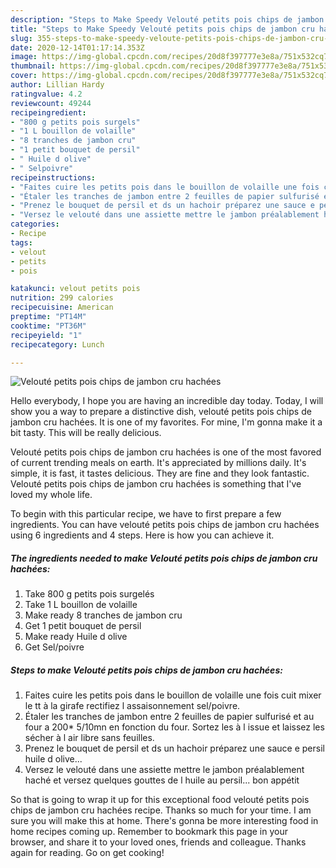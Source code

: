 ```yaml
---
description: "Steps to Make Speedy Velouté petits pois chips de jambon cru hachées"
title: "Steps to Make Speedy Velouté petits pois chips de jambon cru hachées"
slug: 355-steps-to-make-speedy-veloute-petits-pois-chips-de-jambon-cru-hachees
date: 2020-12-14T01:17:14.353Z
image: https://img-global.cpcdn.com/recipes/20d8f397777e3e8a/751x532cq70/veloute-petits-pois-chips-de-jambon-cru-hachees-photo-principale-de-la-recette.jpg
thumbnail: https://img-global.cpcdn.com/recipes/20d8f397777e3e8a/751x532cq70/veloute-petits-pois-chips-de-jambon-cru-hachees-photo-principale-de-la-recette.jpg
cover: https://img-global.cpcdn.com/recipes/20d8f397777e3e8a/751x532cq70/veloute-petits-pois-chips-de-jambon-cru-hachees-photo-principale-de-la-recette.jpg
author: Lillian Hardy
ratingvalue: 4.2
reviewcount: 49244
recipeingredient:
- "800 g petits pois surgels"
- "1 L bouillon de volaille"
- "8 tranches de jambon cru"
- "1 petit bouquet de persil"
- " Huile d olive"
- " Selpoivre"
recipeinstructions:
- "Faites cuire les petits pois dans le bouillon de volaille une fois cuit mixer le tt à la girafe rectifiez l assaisonnement sel/poivre."
- "Étaler les tranches de jambon entre 2 feuilles de papier sulfurisé et au four a 200* 5/10mn en fonction du four. Sortez les à l issue et laissez les sécher à l air libre sans feuilles."
- "Prenez le bouquet de persil et ds un hachoir préparez une sauce e persil huile d olive..."
- "Versez le velouté dans une assiette mettre le jambon préalablement haché et versez quelques gouttes de l huile au persil... bon appétit"
categories:
- Recipe
tags:
- velout
- petits
- pois

katakunci: velout petits pois 
nutrition: 299 calories
recipecuisine: American
preptime: "PT14M"
cooktime: "PT36M"
recipeyield: "1"
recipecategory: Lunch

---
```



![Velouté petits pois chips de jambon cru hachées](https://img-global.cpcdn.com/recipes/20d8f397777e3e8a/751x532cq70/veloute-petits-pois-chips-de-jambon-cru-hachees-photo-principale-de-la-recette.jpg)

Hello everybody, I hope you are having an incredible day today. Today, I will show you a way to prepare a distinctive dish, velouté petits pois chips de jambon cru hachées. It is one of my favorites. For mine, I'm gonna make it a bit tasty. This will be really delicious.

Velouté petits pois chips de jambon cru hachées is one of the most favored of current trending meals on earth. It's appreciated by millions daily. It's simple, it is fast, it tastes delicious. They are fine and they look fantastic. Velouté petits pois chips de jambon cru hachées is something that I've loved my whole life.




To begin with this particular recipe, we have to first prepare a few ingredients. You can have velouté petits pois chips de jambon cru hachées using 6 ingredients and 4 steps. Here is how you can achieve it.

<!--inarticleads1-->

##### The ingredients needed to make Velouté petits pois chips de jambon cru hachées:

1. Take 800 g petits pois surgelés
1. Take 1 L bouillon de volaille
1. Make ready 8 tranches de jambon cru
1. Get 1 petit bouquet de persil
1. Make ready  Huile d olive
1. Get  Sel/poivre




<!--inarticleads2-->

##### Steps to make Velouté petits pois chips de jambon cru hachées:

1. Faites cuire les petits pois dans le bouillon de volaille une fois cuit mixer le tt à la girafe rectifiez l assaisonnement sel/poivre.
1. Étaler les tranches de jambon entre 2 feuilles de papier sulfurisé et au four a 200* 5/10mn en fonction du four. Sortez les à l issue et laissez les sécher à l air libre sans feuilles.
1. Prenez le bouquet de persil et ds un hachoir préparez une sauce e persil huile d olive...
1. Versez le velouté dans une assiette mettre le jambon préalablement haché et versez quelques gouttes de l huile au persil... bon appétit




So that is going to wrap it up for this exceptional food velouté petits pois chips de jambon cru hachées recipe. Thanks so much for your time. I am sure you will make this at home. There's gonna be more interesting food in home recipes coming up. Remember to bookmark this page in your browser, and share it to your loved ones, friends and colleague. Thanks again for reading. Go on get cooking!
